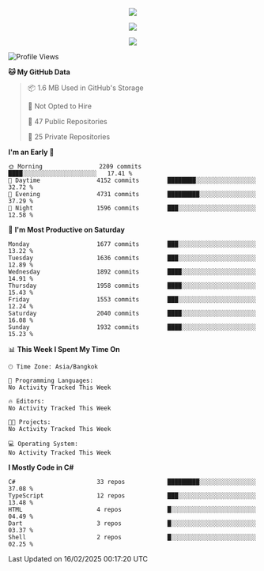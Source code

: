<p align="center">
  <a href="say-hi.gif"> 
    <img align="center" src="say-hi.gif"/>
  </a>
</p>
<p align="center">
  <a href="https://github.com/htthinh1999">
    <img align="center" src="https://github-readme-stats-kappa-pink.vercel.app/api?username=htthinh1999&show_icons=true&count_private=true&theme=dracula"/>
  </a>
</p>
<p align="center">
  <a href="https://github.com/htthinh1999">
    <img src="https://github-readme-stats-kappa-pink.vercel.app/api/top-langs/?username=htthinh1999&layout=compact&langs_count=6&count_private=true&hide=tsql,hlsl,glsl,shaderlab&theme=dracula"/>
  </a>
</p>

<!--START_SECTION:waka-->
![Profile Views](http://img.shields.io/badge/Profile%20Views-0-blue)

**🐱 My GitHub Data** 

> 📦 1.6 MB Used in GitHub's Storage 
 > 
> 🚫 Not Opted to Hire
 > 
> 📜 47 Public Repositories 
 > 
> 🔑 25 Private Repositories 
 > 
**I'm an Early 🐤** 

```text
🌞 Morning                2209 commits        ████░░░░░░░░░░░░░░░░░░░░░   17.41 % 
🌆 Daytime                4152 commits        ████████░░░░░░░░░░░░░░░░░   32.72 % 
🌃 Evening                4731 commits        █████████░░░░░░░░░░░░░░░░   37.29 % 
🌙 Night                  1596 commits        ███░░░░░░░░░░░░░░░░░░░░░░   12.58 % 
```
📅 **I'm Most Productive on Saturday** 

```text
Monday                   1677 commits        ███░░░░░░░░░░░░░░░░░░░░░░   13.22 % 
Tuesday                  1636 commits        ███░░░░░░░░░░░░░░░░░░░░░░   12.89 % 
Wednesday                1892 commits        ████░░░░░░░░░░░░░░░░░░░░░   14.91 % 
Thursday                 1958 commits        ████░░░░░░░░░░░░░░░░░░░░░   15.43 % 
Friday                   1553 commits        ███░░░░░░░░░░░░░░░░░░░░░░   12.24 % 
Saturday                 2040 commits        ████░░░░░░░░░░░░░░░░░░░░░   16.08 % 
Sunday                   1932 commits        ████░░░░░░░░░░░░░░░░░░░░░   15.23 % 
```


📊 **This Week I Spent My Time On** 

```text
🕑︎ Time Zone: Asia/Bangkok

💬 Programming Languages: 
No Activity Tracked This Week

🔥 Editors: 
No Activity Tracked This Week

🐱‍💻 Projects: 
No Activity Tracked This Week

💻 Operating System: 
No Activity Tracked This Week
```

**I Mostly Code in C#** 

```text
C#                       33 repos            █████████░░░░░░░░░░░░░░░░   37.08 % 
TypeScript               12 repos            ███░░░░░░░░░░░░░░░░░░░░░░   13.48 % 
HTML                     4 repos             █░░░░░░░░░░░░░░░░░░░░░░░░   04.49 % 
Dart                     3 repos             █░░░░░░░░░░░░░░░░░░░░░░░░   03.37 % 
Shell                    2 repos             █░░░░░░░░░░░░░░░░░░░░░░░░   02.25 % 
```




 Last Updated on 16/02/2025 00:17:20 UTC
<!--END_SECTION:waka-->
